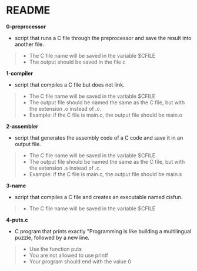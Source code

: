 # README 

**0-preprocessor**
* script that runs a C file through the preprocessor and save the result into another file.

> * The C file name will be saved in the variable $CFILE
> * The output should be saved in the file c

**1-compiler**
* script that compiles a C file but does not link.

> * The C file name will be saved in the variable $CFILE
> * The output file should be named the same as the C file, but with the extension .o instead of .c.
> * Example: if the C file is main.c, the output file should be main.o

**2-assembler**
* script that generates the assembly code of a C code and save it in an output file.

> * The C file name will be saved in the variable $CFILE
> * The output file should be named the same as the C file, but with the extension .s instead of .c.
> * Example: if the C file is main.c, the output file should be main.s

**3-name**
* script that compiles a C file and creates an executable named cisfun.

> * The C file name will be saved in the variable $CFILE

**4-puts.c**
*  C program that prints exactly "Programming is like building a multilingual puzzle, followed by a new line.

> * Use the function puts
> * You are not allowed to use printf
> * Your program should end with the value 0
